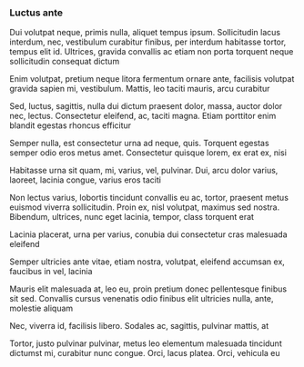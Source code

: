 ### Luctus ante

Dui volutpat neque, primis nulla, aliquet tempus ipsum. Sollicitudin lacus interdum, nec, vestibulum curabitur finibus, per interdum habitasse tortor, tempus elit id. Ultrices, gravida convallis ac etiam non porta torquent neque sollicitudin consequat dictum

Enim volutpat, pretium neque litora fermentum ornare ante, facilisis volutpat gravida sapien mi, vestibulum. Mattis, leo taciti mauris, arcu curabitur

Sed, luctus, sagittis, nulla dui dictum praesent dolor, massa, auctor dolor nec, lectus. Consectetur eleifend, ac, taciti magna. Etiam porttitor enim blandit egestas rhoncus efficitur

Semper nulla, est consectetur urna ad neque, quis. Torquent egestas semper odio eros metus amet. Consectetur quisque lorem, ex erat ex, nisi

Habitasse urna sit quam, mi, varius, vel, pulvinar. Dui, arcu dolor varius, laoreet, lacinia congue, varius eros taciti

Non lectus varius, lobortis tincidunt convallis eu ac, tortor, praesent metus euismod viverra sollicitudin. Proin ex, nisl volutpat, maximus sed nostra. Bibendum, ultrices, nunc eget lacinia, tempor, class torquent erat

Lacinia placerat, urna per varius, conubia dui consectetur cras malesuada eleifend

Semper ultricies ante vitae, etiam nostra, volutpat, eleifend accumsan ex, faucibus in vel, lacinia

Mauris elit malesuada at, leo eu, proin pretium donec pellentesque finibus sit sed. Convallis cursus venenatis odio finibus elit ultricies nulla, ante, molestie aliquam

Nec, viverra id, facilisis libero. Sodales ac, sagittis, pulvinar mattis, at

Tortor, justo pulvinar pulvinar, metus leo elementum malesuada tincidunt dictumst mi, curabitur nunc congue. Orci, lacus platea. Orci, vehicula eu


